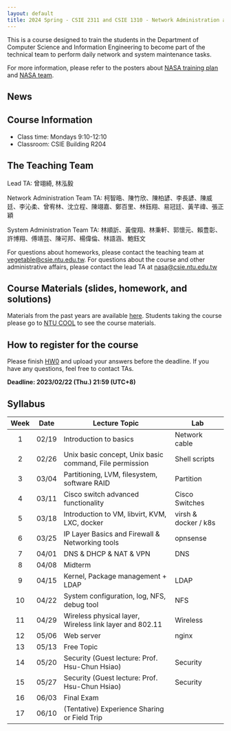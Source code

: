 ```yaml
---
layout: default
title: 2024 Spring - CSIE 2311 and CSIE 1310 - Network Administration and System Administration (Lab)
---
```


This is a course designed to train the students in the Department of Computer Science and Information Engineering to become part of the technical team to perform daily network and system maintenance tasks.

For more information, please refer to the posters about [NASA training plan](https://drive.google.com/file/d/19JsnU_qrG6RYxdCExJK8EaRB2eyDY06H/view?usp=sharing) and [NASA team](https://drive.google.com/file/d/1BqaeoSF6w_uSjfVBEmuHcSbhivOqSHdX/view?usp=sharing).

<!--For more information, please refer to the poster about [NASA team](https://drive.google.com/file/d/1BqaeoSF6w_uSjfVBEmuHcSbhivOqSHdX/view?usp=sharing).-->

## News


## Course Information

- Class time: Mondays 9:10-12:10
- Classroom: CSIE Building R204

## The Teaching Team

Lead TA: 曾翊綺, 林泓毅

Network Administration Team TA: 柯智晧、陳竹欣、陳柏諺、李長諺、陳威廷、李沁柔、曾宥林、沈立程、陳翊嘉、鄭百里、林鈺翔、易冠廷、黃芊禕、張正穎

System Administration Team TA: 林順訢、黃俊翔、林秉軒、郭懷元、賴豊彰、許博翔、傅靖芸、陳可邦、楊偉倫、林語涵、鮑鈺文

For questions about homeworks, please contact the teaching team at [vegetable@csie.ntu.edu.tw](mailto:vegetable.csie.ntu.edu.tw).
For questions about the course and other administrative affairs, please contact the lead TA at [nasa@csie.ntu.edu.tw](mailto:nasa@csie.ntu.edu.tw)

## Course Materials (slides, homework, and solutions)

<!-- They will be made available here after the semester ends.  -->

Materials from the past years are available [here](https://www.csie.ntu.edu.tw/~hsinmu/courses/).
Students taking the course please go to [NTU COOL](https://cool.ntu.edu.tw) to see the course materials.

## How to register for the course

Please finish [HW0](https://hackmd.io/@hyder308116/BkryHTOtp) and upload your answers before the deadline.
If you have any questions, feel free to contact TAs.

 __Deadline: 2023/02/22 (Thu.) 21:59 (UTC+8)__

## Syllabus

| Week   |  Date | Lecture Topic                                           | Lab                  |
|:------:|:-----:|---------------------------------------------------------|----------------------|
|    1   | 02/19 | Introduction to basics                                  | Network cable        |
|    2   | 02/26 | Unix basic concept, Unix basic command, File permission | Shell scripts        |
|    3   | 03/04 | Partitioning, LVM, filesystem, software RAID            | Partition            |
|    4   | 03/11 | Cisco switch advanced functionality                     | Cisco Switches       |
|    5   | 03/18 | Introduction to VM, libvirt, KVM, LXC, docker           | virsh & docker / k8s |
|    6   | 03/25 | IP Layer Basics and Firewall & Networking tools         | opnsense             |
|    7   | 04/01 | DNS & DHCP & NAT & VPN                                  | DNS                  |
|    8   | 04/08 | Midterm                                                 |                      |
|    9   | 04/15 | Kernel, Package management + LDAP                       | LDAP                 |
|   10   | 04/22 | System configuration, log, NFS, debug tool              | NFS                  |
|   11   | 04/29 | Wireless physical layer, Wireless link layer and 802.11 | Wireless             |
|   12   | 05/06 | Web server                                              | nginx                |
|   13   | 05/13 | Free Topic                                              |                      |
|   14   | 05/20 | Security (Guest lecture: Prof. Hsu-Chun Hsiao)                                               | Security             |
|   15   | 05/27 | Security (Guest lecture: Prof. Hsu-Chun Hsiao)                                               | Security             |
|   16   | 06/03 | Final Exam                                              |                      |
|   17   | 06/10 | (Tentative) Experience Sharing or Field Trip                                              |                      |

